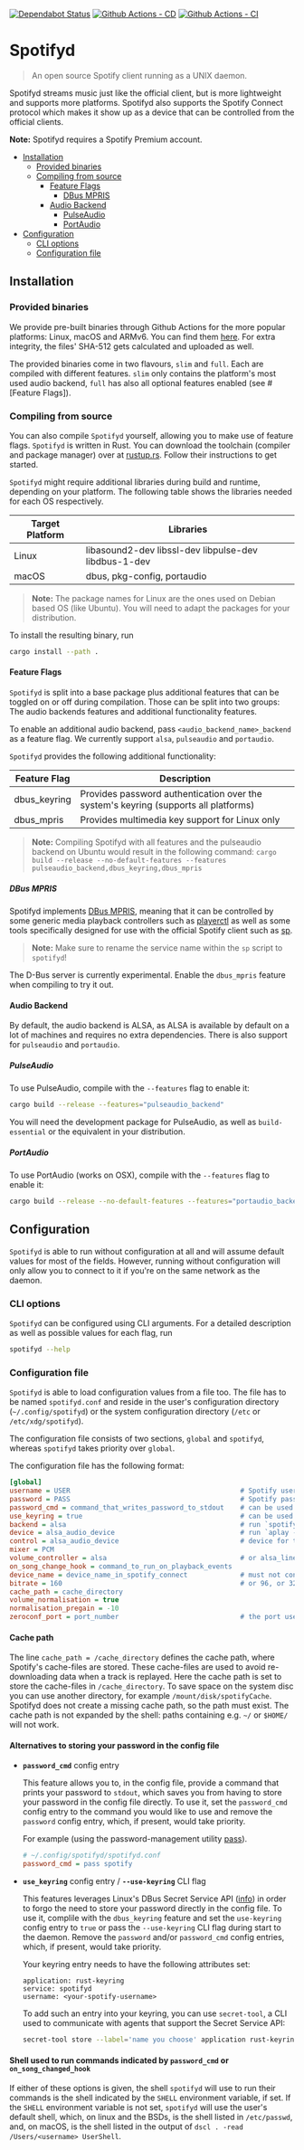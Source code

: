 [![Dependabot Status](https://api.dependabot.com/badges/status?host=github&repo=Spotifyd/spotifyd)](https://dependabot.com)
[![Github Actions - CD](https://github.com/Spotifyd/spotifyd/workflows/Continuous%20Deployment/badge.svg)](https://github.com/Spotifyd/spotifyd/actions)
[![Github Actions - CI](https://github.com/Spotifyd/spotifyd/workflows/Continuous%20Integration/badge.svg)](https://github.com/Spotifyd/spotifyd/actions)

# Spotifyd <!-- omit in toc -->

> An open source Spotify client running as a UNIX daemon.

Spotifyd streams music
just like the official client, but is more lightweight and supports more
platforms. Spotifyd also supports the Spotify Connect protocol which makes it
show up as a device that can be controlled from the official clients.

**Note:** Spotifyd requires a Spotify Premium account.

- [Installation](#installation)
  - [Provided binaries](#provided-binaries)
  - [Compiling from source](#compiling-from-source)
    - [Feature Flags](#feature-flags)
      - [DBus MPRIS](#dbus-mpris)
    - [Audio Backend](#audio-backend)
      - [PulseAudio](#pulseaudio)
      - [PortAudio](#portaudio)
- [Configuration](#configuration)
  - [CLI options](#cli-options)
  - [Configuration file](#configuration-file)

## Installation

### Provided binaries

We provide pre-built binaries through Github Actions for the more popular platforms: Linux, macOS and ARMv6. You can find them [here](https://github.com/Spotifyd/spotify/releases). For extra integrity, the files' SHA-512 gets calculated and uploaded as well.

The provided binaries come in two flavours, `slim` and `full`. Each are compiled with different features. `slim` only contains the platform's most used audio backend, `full` has also all optional features enabled (see #[Feature Flags]).

### Compiling from source

You can also compile `Spotifyd` yourself, allowing you to make use of feature flags. `Spotifyd` is written in Rust. You can download the toolchain (compiler and package manager) over at [rustup.rs](https://rustup.rs). Follow their instructions to get started.

`Spotifyd` might require additional libraries during build and runtime, depending on your platform. The following table shows the libraries needed for each OS respectively.

| Target Platform | Libraries                                            |
|-----------------|------------------------------------------------------|
| Linux           | libasound2-dev libssl-dev libpulse-dev libdbus-1-dev |
| macOS           | dbus, pkg-config, portaudio                          |

> __Note:__ The package names for Linux are the ones used on Debian based OS (like Ubuntu). You will need to adapt the packages for your distribution.

To install the resulting binary, run 

```bash
cargo install --path .
```

#### Feature Flags

`Spotifyd` is split into a base package plus additional features that can be toggled on or off during compilation. Those can be split into two groups: The audio backends features and additional functionality features.

To enable an additional audio backend, pass `<audio_backend_name>_backend` as a feature flag. We currently support `alsa`, `pulseaudio` and `portaudio`.

`Spotifyd` provides the following additional functionality:

| Feature Flag | Description                                                                         |
|--------------|-------------------------------------------------------------------------------------|
| dbus_keyring | Provides password authentication over the system's keyring (supports all platforms) |
| dbus_mpris   | Provides multimedia key support for Linux only                                      |

> __Note:__ Compiling Spotifyd with all features and the pulseaudio backend on Ubuntu would result in the following command: `cargo build --release --no-default-features --features pulseaudio_backend,dbus_keyring,dbus_mpris`

##### DBus MPRIS

Spotifyd implements 
[DBus MPRIS](https://specifications.freedesktop.org/mpris-spec/latest/), meaning that it can be controlled by some generic media playback controllers such as
[playerctl](https://github.com/acrisci/playerctl/tree/4cf5ba8ad00f47c8db8af0fd20286b050921a6e1)
as well as some tools specifically designed for use with the official Spotify
client such as [sp](https://gist.github.com/wandernauta/6800547).

> __Note:__ Make sure to rename the service name within the `sp` script to `spotifyd`!

The D-Bus server is currently experimental. Enable the `dbus_mpris` feature when
compiling to try it out.

#### Audio Backend

By default, the audio backend is ALSA, as ALSA is available by default on a lot
of machines and requires no extra dependencies. There is also support for
`pulseaudio` and `portaudio`.

##### PulseAudio

To use PulseAudio, compile with the `--features` flag to enable
it:

```bash
cargo build --release --features="pulseaudio_backend"
```

You will need the development package for PulseAudio, as well
as `build-essential` or the equivalent in your distribution.

##### PortAudio

To use PortAudio (works on OSX), compile with the `--features` flag to enable it:

```bash
cargo build --release --no-default-features --features="portaudio_backend"
```

## Configuration

`Spotifyd` is able to run without configuration at all and will assume default values for most of the fields. However, running without configuration will only allow you to connect to it if you're on the same network as the daemon.

### CLI options

`Spotifyd` can be configured using CLI arguments. For a detailed description as well as possible values for each flag, run

```bash
spotifyd --help
```

### Configuration file

`Spotifyd` is able to load configuration values from a file too. The file has to be named `spotifyd.conf` and reside in the user's configuration directory (`~/.config/spotifyd`) or the system configuration directory (`/etc` or `/etc/xdg/spotifyd`).

The configuration file consists of two sections, `global` and `spotifyd`, whereas `spotifyd` takes priority over `global`.

The configuration file has the following format:

```ini
[global]
username = USER                                          # Spotify username
password = PASS                                          # Spotify password
password_cmd = command_that_writes_password_to_stdout    # can be used as alternative to `password`
use_keyring = true                                       # can be used as alternative to `password`
backend = alsa                                           # run `spotifyd --backends` for possible values
device = alsa_audio_device                               # run `aplay -L` for possible values
control = alsa_audio_device                              # device for the mixer, if not the same as 'device'
mixer = PCM
volume_controller = alsa                                 # or alsa_linear, or softvol
on_song_change_hook = command_to_run_on_playback_events
device_name = device_name_in_spotify_connect             # must not contain spaces
bitrate = 160                                            # or 96, or 320
cache_path = cache_directory
volume_normalisation = true
normalisation_pregain = -10
zeroconf_port = port_number                              # the port used to start the Spotify discovery service 
```

#### Cache path <!-- omit in toc -->

The line `cache_path = /cache_directory` defines the cache path, where Spotify's cache-files are stored. These cache-files are used to avoid re-downloading data when a track is replayed.  Here the cache path is set to store the cache-files in `/cache_directory`. To save space on the system disc you can use another directory, for example `/mount/disk/spotifyCache`. Spotifyd does not create a missing cache path, so the path must exist. The cache path is not expanded by the shell: paths containing e.g. `~/` or `$HOME/` will not work.

#### Alternatives to storing your password in the config file <!-- omit in toc -->

- **`password_cmd`** config entry

  This feature allows you to, in the config file, provide a command that prints your password to `stdout`, which saves you from having to store your
  password in the config file directly. To use it, set the `password_cmd` config entry to the command you would like to use and remove the `password` config entry, which, if present, would take priority.

  For example (using the password-management utility [pass](https://www.passwordstore.org/)).

  ```ini
  # ~/.config/spotifyd/spotifyd.conf
  password_cmd = pass spotify
  ```

- **`use_keyring`** config entry / **`--use-keyring`** CLI flag <!-- omit in toc -->

  This features leverages Linux's DBus Secret Service API 
  ([info](https://www.freedesktop.org/wiki/Specifications/secret-storage-spec/))
  in order to forgo the need to store your password directly in the config file. 
  To use it, complile with the `dbus_keyring` feature and set the `use-keyring` 
  config entry to `true` or pass the `--use-keyring` CLI flag during start to 
  the daemon. Remove the `password` and/or `password_cmd` config entries, which,
  if present, would take priority.

  Your keyring entry needs to have the following attributes set:

  ```
  application: rust-keyring
  service: spotifyd
  username: <your-spotify-username>
  ```

  To add such an entry into your keyring, you can use `secret-tool`, a CLI used 
  to communicate with agents that support the Secret Service API:

  ```bash
  secret-tool store --label='name you choose' application rust-keyring service spotifyd username <your-username>
  ```

#### Shell used to run commands indicated by `password_cmd` or `on_song_changed_hook` <!-- omit in toc -->

If either of these options is given, the shell `spotifyd` will use to run their commands is the shell indicated by the `SHELL` environment variable, if set. If the `SHELL` environment variable is not set, `spotifyd` will use the 
user's default shell, which, on linux and the BSDs, is the shell listed in `/etc/passwd`, and, on macOS, is the shell listed in the output of `dscl . -read /Users/<username> UserShell`.
